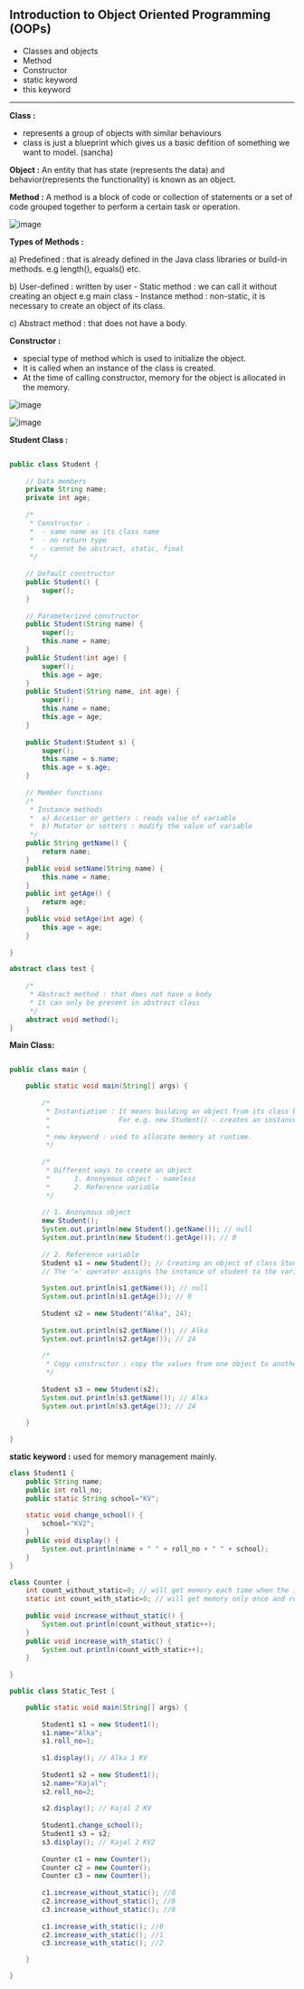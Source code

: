 ## Introduction to Object Oriented Programming (OOPs)

- Classes and objects
- Method
- Constructor
- static keyword
- this keyword


----------------------------------------------------------------------------------------------------------------------------------------------------


**Class :** 
- represents a group of objects with similar behaviours
- class is just a blueprint which gives us a basic defition of something we want to model. (sancha)


**Object :** An entity that has state (represents the data) and behavior(represents the functionality) is known as an object. 


**Method :** A method is a block of code or collection of statements or a set of code grouped together to perform a certain task or operation.

![image](https://user-images.githubusercontent.com/23376002/170814711-25def2a7-2545-49dd-b880-adeddf1865f6.png)

**Types of Methods :**

a) Predefined : that is already defined in the Java class libraries or build-in methods. e.g length(), equals() etc. 

b) User-defined : written by user
	- Static method : we can call it without creating an object e.g main class
	- Instance method : non-static,  it is necessary to create an object of its class. 
	
c) Abstract method : that does not have a body. 


**Constructor :**
- special type of method which is used to initialize the object.
- It is called when an instance of the class is created.
- At the time of calling constructor, memory for the object is allocated in the memory.

![image](https://user-images.githubusercontent.com/23376002/170815355-b8b6f420-1c51-4e14-8ad1-a58692443607.png)

![image](https://user-images.githubusercontent.com/23376002/170815388-67c52b0f-9994-49a4-a38d-9253ae4ed60b.png)



**Student Class :**


```java

public class Student {
	
	// Data members
	private String name;
	private int age;
	
	/*
	 * Constructor : 
	 * 	- same name as its class name
	 *  - no return type
	 *  - cannot be abstract, static, final
	 */
	
	// Default constructor
	public Student() {
		super();
	}
	
	// Parameterized constructor
	public Student(String name) {
		super();
		this.name = name;
	}
	public Student(int age) {
		super();
		this.age = age;
	}
	public Student(String name, int age) {
		super();
		this.name = name;
		this.age = age;
	}
	
	public Student(Student s) {
		super();
		this.name = s.name;
		this.age = s.age;
	}
	
	// Member functions
	/*
	 * Instance methods 
	 * 	a) Accessor or getters : reads value of variable
	 *  b) Mutator or setters : modify the value of variable
	 */
	public String getName() {
		return name;
	}
	public void setName(String name) {
		this.name = name;
	}
	public int getAge() {
		return age;
	}
	public void setAge(int age) {
		this.age = age;
	}
	
}

abstract class test {
	
	/*
	 * Abstract method : that does not have a body
	 * It can only be present in abstract class
	 */
	abstract void method();
}


```


**Main Class:**


```java

public class main {

	public static void main(String[] args) {
		
		/* 
		 * Instantiation : It means building an object from its class blueprint.
		 *                 For e.g. new Student() - creates an instance of Student
		 *                 
		 * new keyword : used to allocate memory at runtime.                
		 */
		
		/*
		 * Different ways to create an object
		 * 		1. Anonymous object - nameless
		 * 		2. Reference variable
		 */
		
		// 1. Anonymous object
		new Student();
		System.out.println(new Student().getName()); // null
		System.out.println(new Student().getAge()); // 0
		
		// 2. Reference variable
		Student s1 = new Student(); // Creating an object of class Student
		// The '=' operator assigns the instance of student to the variablle s1. 
		
		System.out.println(s1.getName()); // null
		System.out.println(s1.getAge()); // 0
		
		Student s2 = new Student("Alka", 24);
		
		System.out.println(s2.getName()); // Alka
		System.out.println(s2.getAge()); // 24
		
		/*
		 * Copy constructor : copy the values from one object to another like
		 */
		
		Student s3 = new Student(s2);
		System.out.println(s3.getName()); // Alka
		System.out.println(s3.getAge()); // 24
		
	}

}

```


**static keyword :** used for memory management mainly.


```java
class Student1 {
	public String name;
	public int roll_no;
	public static String school="KV";
	
	static void change_school() {
		school="KV2";
	}
	public void display() {
		System.out.println(name + " " + roll_no + " " + school);
	}
}

class Counter {
	int count_without_static=0; // will get memory each time when the instance is created
	static int count_with_static=0; // will get memory only once and retain its value  
	
	public void increase_without_static() {
		System.out.println(count_without_static++);
	}
	public void increase_with_static() {
		System.out.println(count_with_static++);
	}
	
}

public class Static_Test {

	public static void main(String[] args) {
		
		Student1 s1 = new Student1();
		s1.name="Alka";
		s1.roll_no=1;
		
		s1.display(); // Alka 1 KV
		
		Student1 s2 = new Student1();
		s2.name="Kajal";
		s2.roll_no=2;
		
		s2.display(); // Kajal 2 KV
		
		Student1.change_school();
		Student1 s3 = s2;
		s3.display(); // Kajal 2 KV2
		
		Counter c1 = new Counter();
		Counter c2 = new Counter();
		Counter c3 = new Counter();
		
		c1.increase_without_static(); //0 
		c2.increase_without_static(); //0
		c3.increase_without_static(); //0
		
		c1.increase_with_static(); //0
		c2.increase_with_static(); //1
		c3.increase_with_static(); //2

	}

}


```








